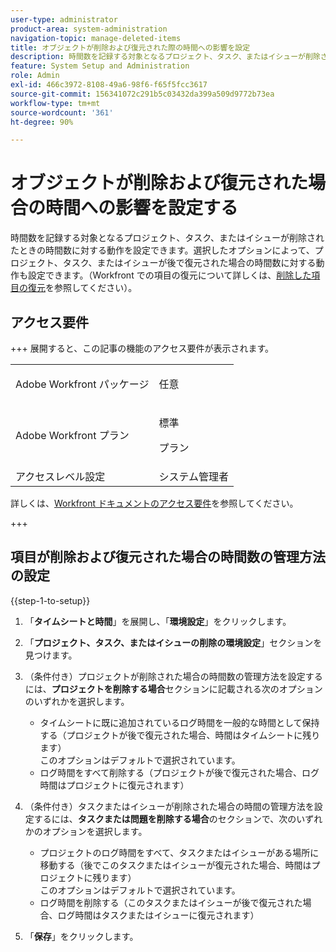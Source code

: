 ```yaml
---
user-type: administrator
product-area: system-administration
navigation-topic: manage-deleted-items
title: オブジェクトが削除および復元された際の時間への影響を設定
description: 時間数を記録する対象となるプロジェクト、タスク、またはイシューが削除されたときの時間数に対する動作を設定できます。選択したオプションによって、プロジェクト、タスク、またはイシューが後で復元された場合の時間数に対する動作も設定できます。（Workfront での項目の復元について詳しくは、「削除した項目の復元」を参照してください）。
feature: System Setup and Administration
role: Admin
exl-id: 466c3972-8108-49a6-98f6-f65f5fcc3617
source-git-commit: 156341072c291b5c03432da399a509d9772b73ea
workflow-type: tm+mt
source-wordcount: '361'
ht-degree: 90%

---
```


# オブジェクトが削除および復元された場合の時間への影響を設定する

時間数を記録する対象となるプロジェクト、タスク、またはイシューが削除されたときの時間数に対する動作を設定できます。選択したオプションによって、プロジェクト、タスク、またはイシューが後で復元された場合の時間数に対する動作も設定できます。（Workfront での項目の復元について詳しくは、[削除した項目の復元](../../../administration-and-setup/manage-workfront/manage-deleted-items/restore-deleted-items.md)を参照してください）。

## アクセス要件

+++ 展開すると、この記事の機能のアクセス要件が表示されます。

<table style="table-layout:auto"> 
 <col> 
 <col> 
 <tbody> 
  <tr> 
   <td>Adobe Workfront パッケージ</td> 
   <td><p>任意</p></td> 
  </tr> 
  <tr> 
   <td>Adobe Workfront プラン</td> 
   <td><p>標準</p>
       <p>プラン</p></td>
  </tr> 
  <tr> 
   <td>アクセスレベル設定</td> 
   <td>システム管理者</td> 
  </tr> 
 </tbody> 
</table>

詳しくは、[Workfront ドキュメントのアクセス要件](/help/quicksilver/administration-and-setup/add-users/access-levels-and-object-permissions/access-level-requirements-in-documentation.md)を参照してください。

+++

## 項目が削除および復元された場合の時間数の管理方法の設定

{{step-1-to-setup}}

1. 「**タイムシートと時間**」を展開し、「**環境設定**」をクリックします。

1. 「**プロジェクト、タスク、またはイシューの削除の環境設定**」セクションを見つけます。
1. （条件付き）プロジェクトが削除された場合の時間数の管理方法を設定するには、**プロジェクトを削除する場合**&#x200B;セクションに記載される次のオプションのいずれかを選択します。

   * タイムシートに既に追加されているログ時間を一般的な時間として保持する（プロジェクトが後で復元された場合、時間はタイムシートに残ります）\
     このオプションはデフォルトで選択されています。
   * ログ時間をすべて削除する（プロジェクトが後で復元された場合、ログ時間はプロジェクトに復元されます）

1. （条件付き）タスクまたはイシューが削除された場合の時間の管理方法を設定するには、**タスクまたは問題を削除する場合**&#x200B;のセクションで、次のいずれかのオプションを選択します。

   * プロジェクトのログ時間をすべて、タスクまたはイシューがある場所に移動する（後でこのタスクまたはイシューが復元された場合、時間はプロジェクトに残ります）\
     このオプションはデフォルトで選択されています。
   * ログ時間を削除する（このタスクまたはイシューが後で復元された場合、ログ時間はタスクまたはイシューに復元されます）

1. 「**保存**」をクリックします。
